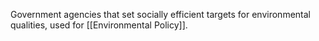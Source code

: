 Government agencies that set socially efficient targets for environmental qualities, used for [[Environmental Policy]].